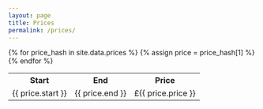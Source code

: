 ```yaml
---
layout: page
title: Prices
permalink: /prices/
---
```


<table>
    <tr>
        <th>Start</th>
        <th>End</th>
        <th>Price</th>
    </tr>
{% for price_hash in site.data.prices %}
{% assign price = price_hash[1] %}
    <tr>
        <td title="start"><time>{{ price.start }}</time></td>
        <td title="end"><time>{{ price.end }}</time></td>
        <td title="price">£{{ price.price }}</td>
    </tr>
{% endfor %}
</table>